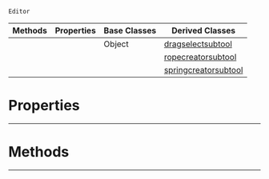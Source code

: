  `Editor`

|Methods|Properties|Base Classes|Derived Classes|
|---|---|---|---|
| | |Object|[dragselectsubtool](https://github.com/ZilchEngine/ZilchDocs/blob/master/code_reference/class_reference/dragselectsubtool.md)|
| | | |[ropecreatorsubtool](https://github.com/ZilchEngine/ZilchDocs/blob/master/code_reference/class_reference/ropecreatorsubtool.md)|
| | | |[springcreatorsubtool](https://github.com/ZilchEngine/ZilchDocs/blob/master/code_reference/class_reference/springcreatorsubtool.md)|


 #  Properties


---  
 #  Methods


---  
 

 